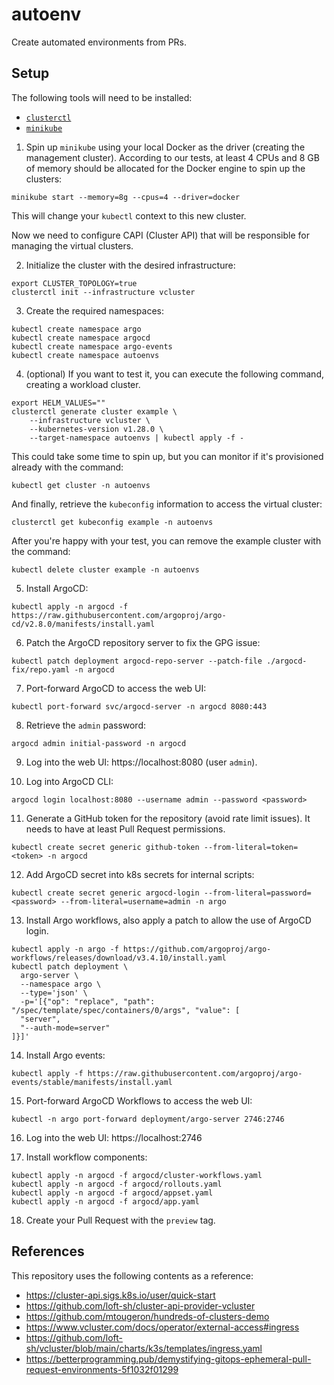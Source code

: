 # autoenv

Create automated environments from PRs.

## Setup

The following tools will need to be installed:
* [`clusterctl`](https://cluster-api.sigs.k8s.io/user/quick-start#install-clusterctl)
* [`minikube`](https://minikube.sigs.k8s.io/docs/start/)

1. Spin up `minikube` using your local Docker as the driver (creating the
management cluster). According to our tests, at least 4 CPUs and 8 GB of memory
should be allocated for the Docker engine to spin up the clusters:

```shell
minikube start --memory=8g --cpus=4 --driver=docker
```

This will change your `kubectl` context to this new cluster.

Now we need to configure CAPI (Cluster API) that will be responsible for
managing the virtual clusters.

2. Initialize the cluster with the desired infrastructure:

```shell
export CLUSTER_TOPOLOGY=true
clusterctl init --infrastructure vcluster
```

3. Create the required namespaces:
```shell
kubectl create namespace argo
kubectl create namespace argocd
kubectl create namespace argo-events
kubectl create namespace autoenvs
```

4. (optional) If you want to test it, you can execute the following command,
creating a workload cluster.

```shell
export HELM_VALUES=""
clusterctl generate cluster example \
    --infrastructure vcluster \
    --kubernetes-version v1.28.0 \
    --target-namespace autoenvs | kubectl apply -f -
```

This could take some time to spin up, but you can monitor if it's provisioned
already with the command:

```shell
kubectl get cluster -n autoenvs
```

And finally, retrieve the `kubeconfig` information to access the virtual
cluster:

```shell
clusterctl get kubeconfig example -n autoenvs
```

After you're happy with your test, you can remove the example cluster with the
command:

```shell
kubectl delete cluster example -n autoenvs
```

5. Install ArgoCD:
```shell
kubectl apply -n argocd -f https://raw.githubusercontent.com/argoproj/argo-cd/v2.8.0/manifests/install.yaml
```

6. Patch the ArgoCD repository server to fix the GPG issue:
```shell
kubectl patch deployment argocd-repo-server --patch-file ./argocd-fix/repo.yaml -n argocd
```

7. Port-forward ArgoCD to access the web UI:
```shell
kubectl port-forward svc/argocd-server -n argocd 8080:443
```

8. Retrieve the `admin` password:
```shell
argocd admin initial-password -n argocd
```

9. Log into the web UI: https://localhost:8080 (user `admin`).

10. Log into ArgoCD CLI:
```shell
argocd login localhost:8080 --username admin --password <password>
```

11. Generate a GitHub token for the repository (avoid rate limit issues). It
    needs to have at least Pull Request permissions.
```shell
kubectl create secret generic github-token --from-literal=token=<token> -n argocd
```

12. Add ArgoCD secret into k8s secrets for internal scripts:
```shell
kubectl create secret generic argocd-login --from-literal=password=<password> --from-literal=username=admin -n argo
```

13. Install Argo workflows, also apply a patch to allow the use of ArgoCD login.
```shell
kubectl apply -n argo -f https://github.com/argoproj/argo-workflows/releases/download/v3.4.10/install.yaml
kubectl patch deployment \
  argo-server \
  --namespace argo \
  --type='json' \
  -p='[{"op": "replace", "path": "/spec/template/spec/containers/0/args", "value": [
  "server",
  "--auth-mode=server"
]}]'
```

14. Install Argo events:
```shell
kubectl apply -f https://raw.githubusercontent.com/argoproj/argo-events/stable/manifests/install.yaml
```

15. Port-forward ArgoCD Workflows to access the web UI:
```shell
kubectl -n argo port-forward deployment/argo-server 2746:2746
```

16. Log into the web UI: https://localhost:2746

17. Install workflow components:
```shell
kubectl apply -n argocd -f argocd/cluster-workflows.yaml
kubectl apply -n argocd -f argocd/rollouts.yaml
kubectl apply -n argocd -f argocd/appset.yaml
kubectl apply -n argocd -f argocd/app.yaml
```

18. Create your Pull Request with the `preview` tag.

## References

This repository uses the following contents as a reference:
* https://cluster-api.sigs.k8s.io/user/quick-start
* https://github.com/loft-sh/cluster-api-provider-vcluster
* https://github.com/mtougeron/hundreds-of-clusters-demo
* https://www.vcluster.com/docs/operator/external-access#ingress
* https://github.com/loft-sh/vcluster/blob/main/charts/k3s/templates/ingress.yaml
* https://betterprogramming.pub/demystifying-gitops-ephemeral-pull-request-environments-5f1032f01299
